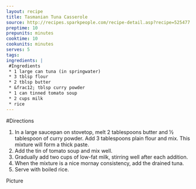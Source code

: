 ```yaml
---
layout: recipe
title: Tasmanian Tuna Casserole
source: http://recipes.sparkpeople.com/recipe-detail.asp?recipe=525477
preptime: 10
prepunits: minutes
cooktime: 10
cookunits: minutes
serves: 5
tags: 
ingredients: |
 #Ingredients
 * 1 large can tuna (in springwater)
 * 3 tblsp flour
 * 2 tblsp butter
 * &frac12; tblsp curry powder
 * 1 can tinned tomato soup
 * 2 cups milk
 * rice
---
```

#Directions
1. In a large saucepan on stovetop, melt 2 tablespoons butter and &frac12; tablespoon of curry powder. Add 3 tablespoons plain flour and mix. This mixture will form a thick paste. 
2. Add the tin of tomato soup and mix well. 
3. Gradually add two cups of low-fat milk, stirring well after each addition. 
4. When the mixture is a nice mornay consistency, add the drained tuna. 
5. Serve with boiled rice.

Picture